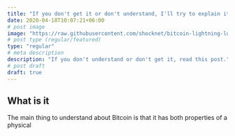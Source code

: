 ```yaml
---
title: "If you don't get it or don't understand, I'll try to explain it to you."
date: 2020-04-18T10:07:21+06:00
# post image
image: "https://raw.githubusercontent.com/shocknet/bitcoin-lightning-logo/master/LOGO-01.png"
# post type (regular/featured)
type: "regular"
# meta description
description: "If you don't understand or don't get it, read this post."
# post draft
draft: true
---
```


## What is it

The main thing to understand about Bitcoin is that it has both properties of a physical 